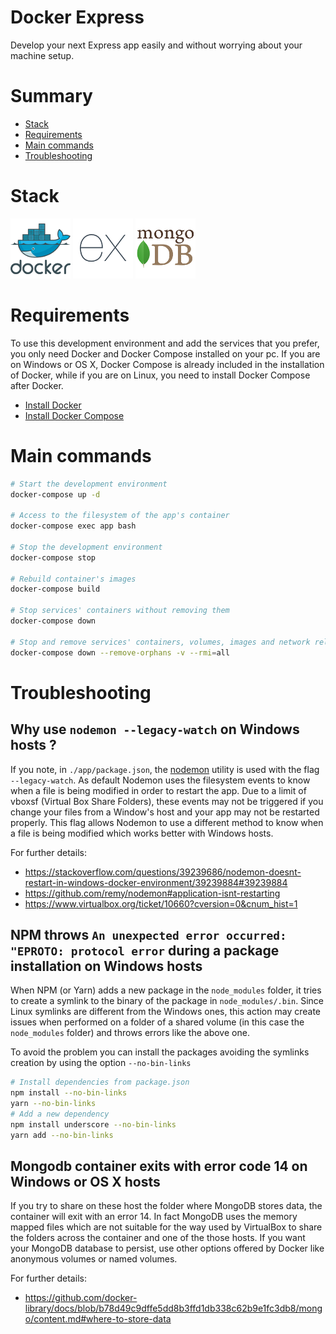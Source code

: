 
# Docker Express

Develop your next Express app easily and without worrying about your machine setup.

# Summary
- [Stack](#stack)
- [Requirements](#requirements)
- [Main commands](#main-commands)
- [Troubleshooting](#troubleshooting)

# Stack

![Docker](https://github.com/lgcolella/docker-express/raw/master/repository/docker.png "Docker")
![Express](https://github.com/lgcolella/docker-express/raw/master/repository/express.png "Express")
![MongoDB](https://github.com/lgcolella/docker-express/raw/master/repository/mongo.png "MongoDB")

# Requirements

To use this development environment and add the services that you prefer, you only need Docker and Docker Compose installed on your pc.
If you are on Windows or OS X, Docker Compose is already included in the installation of Docker, while if you are on Linux, you need to install Docker Compose after Docker.
- [Install Docker](https://docs.docker.com/install/)
- [Install Docker Compose](https://docs.docker.com/compose/install/)

# Main commands

```sh
# Start the development environment
docker-compose up -d

# Access to the filesystem of the app's container
docker-compose exec app bash

# Stop the development environment
docker-compose stop

# Rebuild container's images
docker-compose build

# Stop services' containers without removing them
docker-compose down

# Stop and remove services' containers, volumes, images and network related to the development environment
docker-compose down --remove-orphans -v --rmi=all
```

# Troubleshooting

## Why use `nodemon --legacy-watch` on Windows hosts ?

If you note, in `./app/package.json`, the [nodemon](https://github.com/remy/nodemon) utility is used with the flag `--legacy-watch`. As default Nodemon uses the filesystem events to know when a file is being modified in order to restart the app. Due to a limit of vboxsf (Virtual Box Share Folders), these events may not be triggered if you change your files from a Window's host and your app may not be restarted properly. This flag allows Nodemon to use a different method to know when a file is being modified which works better with Windows hosts.

For further details:
- https://stackoverflow.com/questions/39239686/nodemon-doesnt-restart-in-windows-docker-environment/39239884#39239884
- https://github.com/remy/nodemon#application-isnt-restarting
- https://www.virtualbox.org/ticket/10660?cversion=0&cnum_hist=1

## NPM throws `An unexpected error occurred: "EPROTO: protocol error` during a package installation on Windows hosts

When NPM (or Yarn) adds a new package in the `node_modules` folder, it tries to create a symlink to the binary of the package in `node_modules/.bin`. Since Linux symlinks are different from the Windows ones, this action may create issues when performed on a folder of a shared volume (in this case the `node_modules` folder) and throws errors like the above one.

To avoid the problem you can install the packages avoiding the symlinks creation by using the option `--no-bin-links`
```sh
# Install dependencies from package.json
npm install --no-bin-links
yarn --no-bin-links
# Add a new dependency
npm install underscore --no-bin-links
yarn add --no-bin-links
```

## Mongodb container exits with error code 14 on Windows or OS X hosts

If you try to share on these host the folder where MongoDB stores data, the container will exit with an error 14. In fact MongoDB uses the memory mapped files which are not suitable for the way used by VirtualBox to share the folders across the container and one of the those hosts. If you want your MongoDB database to persist, use other options offered by Docker like anonymous volumes or named volumes.

For further details:
- https://github.com/docker-library/docs/blob/b78d49c9dffe5dd8b3ffd1db338c62b9e1fc3db8/mongo/content.md#where-to-store-data
